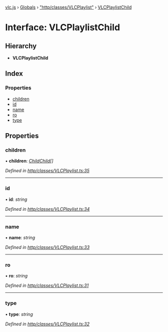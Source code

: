 [vlc.js](../README.md) › [Globals](../globals.md) › ["http/classes/VLCPlaylist"](../modules/_http_classes_vlcplaylist_.md) › [VLCPlaylistChild](_http_classes_vlcplaylist_.vlcplaylistchild.md)

# Interface: VLCPlaylistChild

## Hierarchy

* **VLCPlaylistChild**

## Index

### Properties

* [children](_http_classes_vlcplaylist_.vlcplaylistchild.md#children)
* [id](_http_classes_vlcplaylist_.vlcplaylistchild.md#id)
* [name](_http_classes_vlcplaylist_.vlcplaylistchild.md#name)
* [ro](_http_classes_vlcplaylist_.vlcplaylistchild.md#ro)
* [type](_http_classes_vlcplaylist_.vlcplaylistchild.md#type)

## Properties

###  children

• **children**: *[ChildChild](_http_classes_vlcplaylist_.childchild.md)[]*

*Defined in [http/classes/VLCPlaylist.ts:35](https://github.com/dylhack/vlc.js/blob/8f58ccf/src/http/classes/VLCPlaylist.ts#L35)*

___

###  id

• **id**: *string*

*Defined in [http/classes/VLCPlaylist.ts:34](https://github.com/dylhack/vlc.js/blob/8f58ccf/src/http/classes/VLCPlaylist.ts#L34)*

___

###  name

• **name**: *string*

*Defined in [http/classes/VLCPlaylist.ts:33](https://github.com/dylhack/vlc.js/blob/8f58ccf/src/http/classes/VLCPlaylist.ts#L33)*

___

###  ro

• **ro**: *string*

*Defined in [http/classes/VLCPlaylist.ts:31](https://github.com/dylhack/vlc.js/blob/8f58ccf/src/http/classes/VLCPlaylist.ts#L31)*

___

###  type

• **type**: *string*

*Defined in [http/classes/VLCPlaylist.ts:32](https://github.com/dylhack/vlc.js/blob/8f58ccf/src/http/classes/VLCPlaylist.ts#L32)*
